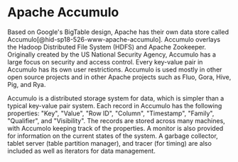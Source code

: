 Apache Accumulo
===============

Based on Google's BigTable design, Apache has their own data store
called Accumulo[@hid-sp18-526-www-apache-accumulo]. Accumulo overlays
the Hadoop Distributed File System (HDFS) and Apache Zookeeper.
Originally created by the US National Security Agency, Accumulo has a
large focus on security and access control. Every key-value pair in
Accumulo has its own user restrictions. Accumulo is used mostly in other
open source projects and in other Apache projects such as Fluo, Gora,
Hive, Pig, and Rya.

Accumulo is a distributed storage system for data, which is simpler than
a typical key-value pair system. Each record in Accumulo has the
following properties: "Key", "Value", "Row ID", "Column", "Timestamp",
"Family", "Qualifier", and "Visibility". The records are stored across
many machines, with Accumolo keeping track of the properties. A monitor
is also provided for information on the current states of the system. A
garbage collector, tablet server (table partition manager), and tracer
(for timing) are also included as well as iterators for data management.
